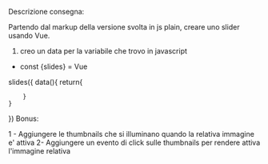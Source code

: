 Descrizione consegna:

Partendo dal markup della versione svolta in js plain, creare uno slider usando Vue.
1) creo un data per la variabile che trovo in javascript

- const {slides} = Vue

slides({
    data(){
        return{
            
        }
    }
})
Bonus:

1 - Aggiungere le thumbnails che si illuminano quando la relativa immagine e' attiva
2-  Aggiungere un evento di click sulle thumbnails per rendere attiva l'immagine relativa